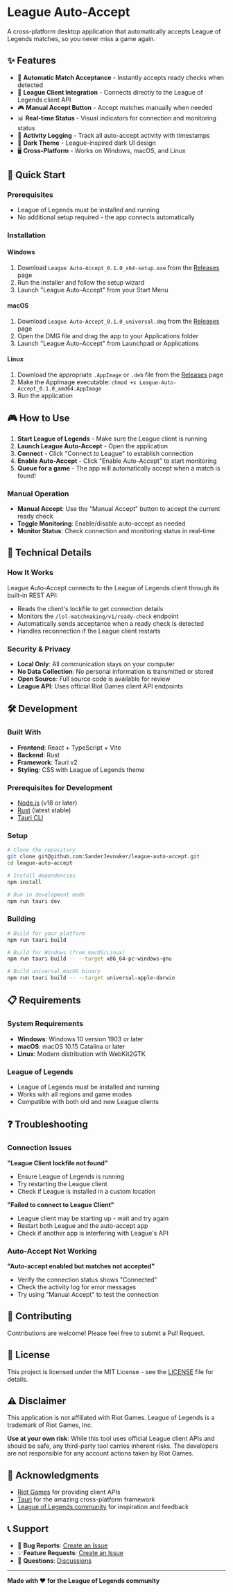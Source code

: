 # League Auto-Accept

A cross-platform desktop application that automatically accepts League of Legends matches, so you never miss a game again.


## ✨ Features

- 🎯 **Automatic Match Acceptance** - Instantly accepts ready checks when detected
- 🔗 **League Client Integration** - Connects directly to the League of Legends client API
- 🎮 **Manual Accept Button** - Accept matches manually when needed
- 📊 **Real-time Status** - Visual indicators for connection and monitoring status
- 📝 **Activity Logging** - Track all auto-accept activity with timestamps
- 🌙 **Dark Theme** - League-inspired dark UI design
- 🖥️ **Cross-Platform** - Works on Windows, macOS, and Linux

## 🚀 Quick Start

### Prerequisites

- League of Legends must be installed and running
- No additional setup required - the app connects automatically

### Installation

#### Windows
1. Download `League Auto-Accept_0.1.0_x64-setup.exe` from the [Releases](../../releases) page
2. Run the installer and follow the setup wizard
3. Launch "League Auto-Accept" from your Start Menu

#### macOS
1. Download `League Auto-Accept_0.1.0_universal.dmg` from the [Releases](../../releases) page
2. Open the DMG file and drag the app to your Applications folder
3. Launch "League Auto-Accept" from Launchpad or Applications

#### Linux
1. Download the appropriate `.AppImage` or `.deb` file from the [Releases](../../releases) page
2. Make the AppImage executable: `chmod +x League-Auto-Accept_0.1.0_amd64.AppImage`
3. Run the application

## 🎮 How to Use

1. **Start League of Legends** - Make sure the League client is running
2. **Launch League Auto-Accept** - Open the application
3. **Connect** - Click "Connect to League" to establish connection
4. **Enable Auto-Accept** - Click "Enable Auto-Accept" to start monitoring
5. **Queue for a game** - The app will automatically accept when a match is found!

### Manual Operation

- **Manual Accept**: Use the "Manual Accept" button to accept the current ready check
- **Toggle Monitoring**: Enable/disable auto-accept as needed
- **Monitor Status**: Check connection and monitoring status in real-time

## 🔧 Technical Details

### How It Works

League Auto-Accept connects to the League of Legends client through its built-in REST API:
- Reads the client's lockfile to get connection details
- Monitors the `/lol-matchmaking/v1/ready-check` endpoint
- Automatically sends acceptance when a ready check is detected
- Handles reconnection if the League client restarts

### Security & Privacy

- **Local Only**: All communication stays on your computer
- **No Data Collection**: No personal information is transmitted or stored
- **Open Source**: Full source code is available for review
- **League API**: Uses official Riot Games client API endpoints

## 🛠️ Development

### Built With

- **Frontend**: React + TypeScript + Vite
- **Backend**: Rust
- **Framework**: Tauri v2
- **Styling**: CSS with League of Legends theme

### Prerequisites for Development

- [Node.js](https://nodejs.org/) (v18 or later)
- [Rust](https://rustup.rs/) (latest stable)
- [Tauri CLI](https://tauri.app/v1/guides/getting-started/prerequisites)

### Setup

```bash
# Clone the repository
git clone git@github.com:SanderJevnaker/league-auto-accept.git
cd league-auto-accept

# Install dependencies
npm install

# Run in development mode
npm run tauri dev
```

### Building

```bash
# Build for your platform
npm run tauri build

# Build for Windows (from macOS/Linux)
npm run tauri build -- --target x86_64-pc-windows-gnu

# Build universal macOS binary
npm run tauri build -- --target universal-apple-darwin
```

## 📋 Requirements

### System Requirements

- **Windows**: Windows 10 version 1903 or later
- **macOS**: macOS 10.15 Catalina or later
- **Linux**: Modern distribution with WebKit2GTK

### League of Legends

- League of Legends must be installed and running
- Works with all regions and game modes
- Compatible with both old and new League clients

## ❓ Troubleshooting

### Connection Issues

**"League Client lockfile not found"**
- Ensure League of Legends is running
- Try restarting the League client
- Check if League is installed in a custom location

**"Failed to connect to League Client"**
- League client may be starting up - wait and try again
- Restart both League and the auto-accept app
- Check if another app is interfering with League's API

### Auto-Accept Not Working

**"Auto-accept enabled but matches not accepted"**
- Verify the connection status shows "Connected"
- Check the activity log for error messages
- Try using "Manual Accept" to test the connection


## 🤝 Contributing

Contributions are welcome! Please feel free to submit a Pull Request.

## 📄 License

This project is licensed under the MIT License - see the [LICENSE](LICENSE) file for details.

## ⚠️ Disclaimer

This application is not affiliated with Riot Games. League of Legends is a trademark of Riot Games, Inc.

**Use at your own risk**: While this tool uses official League client APIs and should be safe, any third-party tool carries inherent risks. The developers are not responsible for any account actions taken by Riot Games.

## 🙏 Acknowledgments

- [Riot Games](https://www.riotgames.com/) for providing client APIs
- [Tauri](https://tauri.app/) for the amazing cross-platform framework
- [League of Legends community](https://www.reddit.com/r/leagueoflegends/) for inspiration and feedback

## 📞 Support

- 🐛 **Bug Reports**: [Create an Issue](../../issues/new?template=bug_report.md)
- 💡 **Feature Requests**: [Create an Issue](../../issues/new?template=feature_request.md)
- 💬 **Questions**: [Discussions](../../discussions)

---

**Made with ❤️ for the League of Legends community**